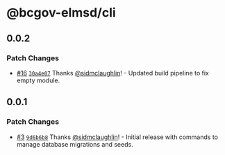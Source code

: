 # @bcgov-elmsd/cli

## 0.0.2

### Patch Changes

-   [#16](https://github.com/bcgov/elmsd-nodejs/pull/16) [`30a4e07`](https://github.com/bcgov/elmsd-nodejs/commit/30a4e077456a583147d6f37ced52f99badeafffe) Thanks [@sidmclaughlin](https://github.com/sidmclaughlin)! - Updated build pipeline to fix empty module.

## 0.0.1

### Patch Changes

-   [#3](https://github.com/bcgov/elmsd-nodejs/pull/3) [`9d6b6b8`](https://github.com/bcgov/elmsd-nodejs/commit/9d6b6b87d422c57f736d8d2fb2ef27fb8eb45e53) Thanks [@sidmclaughlin](https://github.com/sidmclaughlin)! - Initial release with commands to manage database migrations and seeds.
